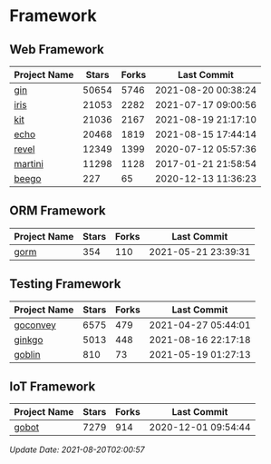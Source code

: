 # Framework

## Web Framework
| Project Name | Stars | Forks | Last Commit |
| ------------ | ----- | ----- | ----------- |
| [gin](https://github.com/gin-gonic/gin) | 50654 | 5746 | 2021-08-20 00:38:24 |
| [iris](https://github.com/kataras/iris) | 21053 | 2282 | 2021-07-17 09:00:56 |
| [kit](https://github.com/go-kit/kit) | 21036 | 2167 | 2021-08-19 21:17:10 |
| [echo](https://github.com/labstack/echo) | 20468 | 1819 | 2021-08-15 17:44:14 |
| [revel](https://github.com/revel/revel) | 12349 | 1399 | 2020-07-12 05:57:36 |
| [martini](https://github.com/go-martini/martini) | 11298 | 1128 | 2017-01-21 21:58:54 |
| [beego](https://github.com/astaxie/beego) | 227 | 65 | 2020-12-13 11:36:23 |

## ORM Framework
| Project Name | Stars | Forks | Last Commit |
| ------------ | ----- | ----- | ----------- |
| [gorm](https://github.com/jinzhu/gorm) | 354 | 110 | 2021-05-21 23:39:31 |

## Testing Framework
| Project Name | Stars | Forks | Last Commit |
| ------------ | ----- | ----- | ----------- |
| [goconvey](https://github.com/smartystreets/goconvey) | 6575 | 479 | 2021-04-27 05:44:01 |
| [ginkgo](https://github.com/onsi/ginkgo) | 5013 | 448 | 2021-08-16 22:17:18 |
| [goblin](https://github.com/franela/goblin) | 810 | 73 | 2021-05-19 01:27:13 |

## IoT Framework
| Project Name | Stars | Forks | Last Commit |
| ------------ | ----- | ----- | ----------- |
| [gobot](https://github.com/hybridgroup/gobot) | 7279 | 914 | 2020-12-01 09:54:44 |

*Update Date: 2021-08-20T02:00:57*